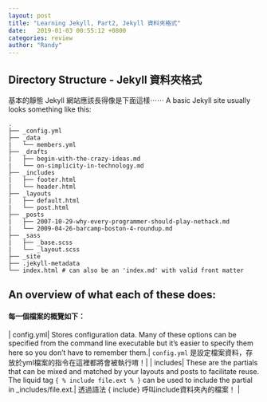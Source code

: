 ```yaml
---
layout: post
title: "Learning Jekyll, Part2, Jekyll 資料夾格式"
date:   2019-01-03 00:55:12 +0800
categories: review
author: "Randy"
---
```



## Directory Structure - Jekyll 資料夾格式

基本的靜態 Jekyll 網站應該長得像是下面這樣⋯⋯
A basic Jekyll site usually looks something like this:



```
.
├── _config.yml
├── _data
|   └── members.yml
├── _drafts
|   ├── begin-with-the-crazy-ideas.md
|   └── on-simplicity-in-technology.md
├── _includes
|   ├── footer.html
|   └── header.html
├── _layouts
|   ├── default.html
|   └── post.html
├── _posts
|   ├── 2007-10-29-why-every-programmer-should-play-nethack.md
|   └── 2009-04-26-barcamp-boston-4-roundup.md
├── _sass
|   ├── _base.scss
|   └── _layout.scss
├── _site
├── .jekyll-metadata
└── index.html # can also be an 'index.md' with valid front matter
```

## An overview of what each of these does:
#### 每一個檔案的概覽如下：

| config.yml| Stores configuration data. Many of these options can be specified from the command line executable but it’s easier to specify them here so you don’t have to remember them.| `config.yml` 是設定檔案資料，存放於yml檔案的指令在這裡都將會被執行唷！|
| includes| These are the partials that can be mixed and matched by your layouts and posts to facilitate reuse. The liquid tag `{ % include file.ext % }` can be used to include the partial in _includes/file.ext.| 透過語法 { include} 呼叫include資料夾內的檔案！ |


